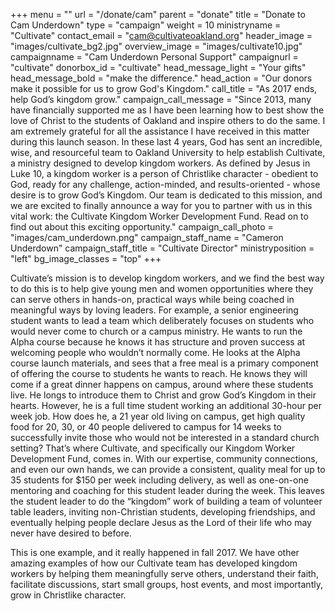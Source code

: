 +++
menu = ""
url = "/donate/cam"
parent = "donate"
title = "Donate to Cam Underdown"
type = "campaign"
weight = 10
ministryname = "Cultivate"
contact_email = "cam@cultivateoakland.org"
header_image = "images/cultivate_bg2.jpg"
overview_image = "images/cultivate10.jpg"
campaignname = "Cam Underdown Personal Support"
campaignurl = "cultivate"
donorbox_id = "cultivate"
head_message_light = "Your gifts"
head_message_bold = "make the difference."
head_action = "Our donors make it possible for us to grow God's Kingdom."
call_title = "As 2017 ends, help God’s kingdom grow."
campaign_call_message = "Since 2013, many have financially supported me as I have been learning how to best show the love of Christ to the students of Oakland and inspire others to do the same. I am extremely grateful for all the assistance I have received in this matter during this launch season. In these last 4 years, God has sent an incredible, wise, and resourceful team to Oakland University to help establish Cultivate, a ministry designed to develop kingdom workers. As defined by Jesus in Luke 10, a kingdom worker is a person of Christlike character - obedient to God, ready for any challenge, action-minded, and results-oriented - whose desire is to grow God’s Kingdom. Our team is dedicated to this mission, and we are excited to finally announce a way for you to partner with us in this vital work: the Cultivate Kingdom Worker Development Fund. Read on to find out about this exciting opportunity."
campaign_call_photo = "images/cam_underdown.png"
campaign_staff_name = "Cameron Underdown"
campaign_staff_title = "Cultivate Director"
ministryposition = "left"
bg_image_classes = "top"
+++

Cultivate’s mission is to develop kingdom workers, and we find the best way to do this is to help give young men and women opportunities where they can serve others in hands-on, practical ways while being coached in meaningful ways by loving leaders. For example, a senior engineering student wants to lead a team which deliberately focuses on students who would never come to church or a campus ministry. He wants to run the Alpha course because he knows it has structure and proven success at welcoming people who wouldn’t normally come. He looks at the Alpha course launch materials, and sees that a free meal is a primary component of offering the course to students he wants to reach. He knows they will come if a great dinner happens on campus, around where these students live. He longs to introduce them to Christ and grow God’s Kingdom in their hearts. However, he is a full time student working an additional 30-hour per week job. How does he, a 21 year old living on campus, get high quality food for 20, 30, or 40 people delivered to campus for 14 weeks to successfully invite those who would not be interested in a standard church setting? That’s where Cultivate, and specifically our Kingdom Worker Development Fund, comes in. With our expertise, community connections, and even our own hands, we can provide a consistent, quality meal for up to 35 students for $150 per week including delivery, as well as one-on-one mentoring and coaching for this student leader during the week. This leaves the student leader to do the “kingdom” work of building a team of volunteer table leaders, inviting non-Christian students, developing friendships, and eventually helping people declare Jesus as the Lord of their life who may never have desired to before.

This is one example, and it really happened in fall 2017. We have other amazing examples of how our Cultivate team has developed kingdom workers by helping them meaningfully serve others, understand their faith, facilitate discussions, start small groups, host events, and most importantly, grow in Christlike character.